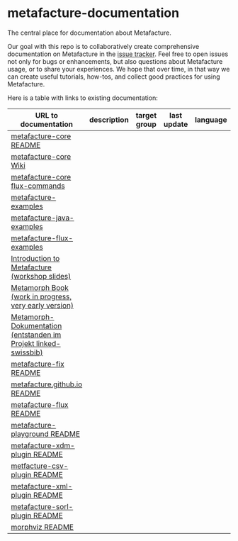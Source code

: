 # metafacture-documentation

The central place for documentation about Metafacture.

Our goal with this repo is to collaboratively create comprehensive documentation on Metafacture in the [issue tracker](https://github.com/culturegraph/metafacture-documentation/issues?q=). Feel free to open issues not only for bugs or enhancements, but also questions about Metafacture usage, or to share your experiences. We hope that over time, in that way we can create useful tutorials, how-tos, and collect good practices for using Metafacture.

Here is a table with links to existing documentation:

| URL to documentation | description | target group | last update | language | belongs to | link to metafacture.org? | assignee | comments |
| -------------------- |-------------| -------------| ----------- | -------- | ---------- | ------------------------ | -------- | -------- |
| [metafacture-core README](https://github.com/culturegraph/metafacture-core/blob/master/README.md) | | | | | | | | |
| [metafacture-core Wiki](https://github.com/culturegraph/metafacture-core/wiki) | | | | | | | | |
| [metafacture-core flux-commands](https://github.com/metafacture/metafacture-documentation/blob/master/flux-commands.md) | | | | | | | | |
| [metafacture-examples](https://github.com/culturegraph/metafacture-examples) | | | | | | | | |
| [metafacture-java-examples](https://github.com/hbz/metafacture-java-examples) | | | | | | | | |
| [metafacture-flux-examples](https://github.com/hbz/metafacture-flux-examples) | | | | | | | | |
| [Introduction to Metafacture (workshop slides)](http://slides.lobid.org/metafacture-2020) | | | | | | | | |
| [Metamorph Book (work in progress, very early version)](http://b3e.net/metamorph-book/latest/) | | | | | | | | |
| [Metamorph-Dokumentation (entstanden im Projekt linked-swissbib)](https://swissbib.gitlab.io/metamorph-doku) | | | | | | | | |
| [metafacture-fix README](https://github.com/metafacture/metafacture-fix) | | | | | | | | |
| [metafacture.github.io README](https://github.com/metafacture/metafacture.github.io/blob/main/README.md) | | | | | | | | |
| [metafacture-flux README](https://github.com/metafacture/metafacture-flux/blob/main/README.md) | | | | | | | | |
| [metafacture-playground README](https://github.com/metafacture/metafacture-playground/blob/1-setUpInitialPlayground/README.md) | | | | | | | | |
| [metafacture-xdm-plugin README](https://github.com/metafacture/metafacture-xdm-plugin/blob/master/README.adoc) | | | | | | | | |
| [metfacture-csv-plugin README](https://github.com/metafacture/metafacture-csv-plugin/blob/master/README.adoc) | | | | | | | | |
| [metafacture-xml-plugin README](https://github.com/metafacture/metafacture-xml-plugin/blob/master/README.adoc) | | | | | | | | |
| [metafacture-sorl-plugin README](https://github.com/metafacture/metafacture-solr-plugin/blob/master/README.adoc) | | | | | | | | |
| [morphviz README](https://github.com/metafacture/morphviz/blob/master/README.adoc) | | | | | | | | |
